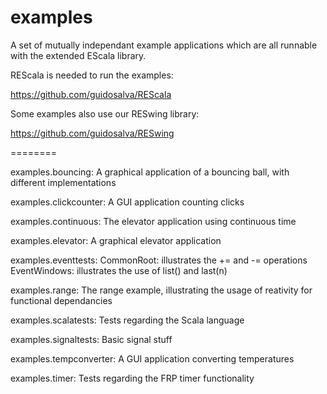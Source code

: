 examples
========

A set of mutually independant example applications which are all runnable with the extended EScala library.

REScala is needed to run the examples:

https://github.com/guidosalva/REScala


Some examples also use our RESwing library:

https://github.com/guidosalva/RESwing

========

examples.bouncing:
	A graphical application of a bouncing ball, with different implementations

examples.clickcounter:
	A GUI application counting clicks

examples.continuous:
	The elevator application using continuous time

examples.elevator:
	A graphical elevator application

examples.eventtests:
	CommonRoot: illustrates the += and -= operations	
	EventWindows: illustrates the use of list() and last(n)
		
examples.range:
	The range example, illustrating the usage of reativity for functional dependancies

examples.scalatests:
	Tests regarding the Scala language

examples.signaltests:
	Basic signal stuff
	
examples.tempconverter:
	A GUI application converting temperatures

examples.timer:
	Tests regarding the FRP timer functionality
